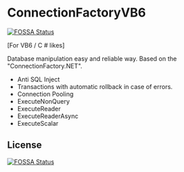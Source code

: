 # ConnectionFactoryVB6
[![FOSSA Status](https://app.fossa.io/api/projects/git%2Bgithub.com%2Fafernandes%2FConnectionFactoryVB6.svg?type=shield)](https://app.fossa.io/projects/git%2Bgithub.com%2Fafernandes%2FConnectionFactoryVB6?ref=badge_shield)


[For VB6 / C # likes]

Database manipulation easy and reliable way.
Based on the "ConnectionFactory.NET".

- Anti SQL Inject
- Transactions with automatic rollback in case of errors.
- Connection Pooling
- ExecuteNonQuery
- ExecuteReader
- ExecuteReaderAsync
- ExecuteScalar


## License
[![FOSSA Status](https://app.fossa.io/api/projects/git%2Bgithub.com%2Fafernandes%2FConnectionFactoryVB6.svg?type=large)](https://app.fossa.io/projects/git%2Bgithub.com%2Fafernandes%2FConnectionFactoryVB6?ref=badge_large)
